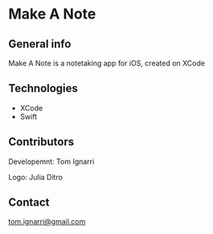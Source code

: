 # Make A Note

## General info
Make A Note is a notetaking app for iOS, created on XCode

## Technologies
* XCode
* Swift

## Contributors
Developemnt:
Tom Ignarri

Logo:
Julia Ditro

## Contact
tom.ignarri@gmail.com
